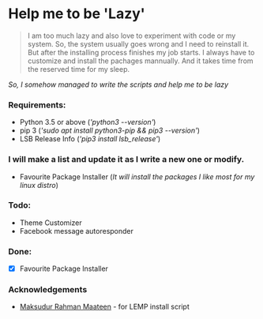# Help me to be 'Lazy'

> I am too much lazy and also love to experiment with code
or my system. So, the system usually goes wrong and I need to
reinstall it. But after the installing process finishes my job starts.
I always have to customize and install the pachages mannually.
And it takes time from the reserved time for my sleep.

_So, I somehow managed to write the scripts and help me to be lazy_

### Requirements:

* Python 3.5 or above (_'python3 --version'_)
* pip 3 (_'sudo apt install python3-pip && pip3 --version'_)
* LSB Release Info (_'pip3 install lsb_release'_)

### I will make a list and update it as I write a new one or modify.

* Favourite Package Installer (_It will install the packages I like most for my linux distro_)

### Todo:

* Theme Customizer
* Facebook message autoresponder

### Done:

- [x] Favourite Package Installer

### Acknowledgements

- [Maksudur Rahman Maateen](https://github.com/maateen) - for LEMP install script
